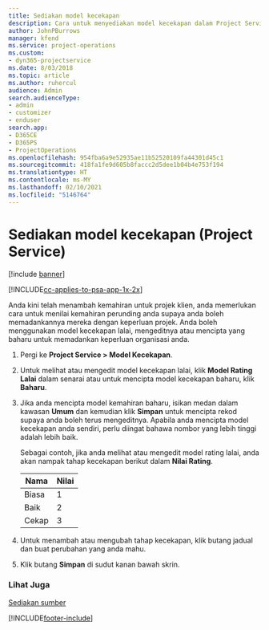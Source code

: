 ```yaml
---
title: Sediakan model kecekapan
description: Cara untuk menyediakan model kecekapan dalam Project Service
author: JohnPBurrows
manager: kfend
ms.service: project-operations
ms.custom:
- dyn365-projectservice
ms.date: 8/03/2018
ms.topic: article
ms.author: ruhercul
audience: Admin
search.audienceType:
- admin
- customizer
- enduser
search.app:
- D365CE
- D365PS
- ProjectOperations
ms.openlocfilehash: 954fba6a9e52935ae11b52520109fa44301d45c1
ms.sourcegitcommit: 418fa1fe9d605b8faccc2d5dee1b04b4e753f194
ms.translationtype: HT
ms.contentlocale: ms-MY
ms.lasthandoff: 02/10/2021
ms.locfileid: "5146764"
---
```

# <a name="set-up-proficiency-models-project-service"></a>Sediakan model kecekapan (Project Service)

[!include [banner](../includes/psa-now-project-operations.md)]

[!INCLUDE[cc-applies-to-psa-app-1x-2x](../includes/cc-applies-to-psa-app-1x-2x.md)]

Anda kini telah menambah kemahiran untuk projek klien, anda memerlukan cara untuk menilai kemahiran perunding anda supaya anda boleh memadankannya mereka dengan keperluan projek. Anda boleh menggunakan model kecekapan lalai, mengeditnya atau mencipta yang baharu untuk memadankan keperluan organisasi anda.  
  
1.  Pergi ke **Project Service > Model Kecekapan**.  
  
2.  Untuk melihat atau mengedit model kecekapan lalai, klik **Model Rating Lalai** dalam senarai atau untuk mencipta model kecekapan baharu, klik **Baharu**.  
  
3.  Jika anda mencipta model kemahiran baharu, isikan medan dalam kawasan **Umum** dan kemudian klik **Simpan** untuk mencipta rekod supaya anda boleh terus mengeditnya. Apabila anda mencipta model kecekapan anda sendiri, perlu diingat bahawa nombor yang lebih tinggi adalah lebih baik.  
  
     Sebagai contoh, jika anda melihat atau mengedit model rating lalai, anda akan nampak tahap kecekapan berikut dalam **Nilai Rating**.  
  
    |Nama|Nilai|  
    |----------|-----------|  
    |Biasa|1|  
    |Baik|2|  
    |Cekap|3|  
  
4.  Untuk menambah atau mengubah tahap kecekapan, klik butang jadual dan buat perubahan yang anda mahu.  
  
5.  Klik butang **Simpan** di sudut kanan bawah skrin.  
  
### <a name="see-also"></a>Lihat Juga  
 [Sediakan sumber](../psa/set-up-resources.md)


[!INCLUDE[footer-include](../includes/footer-banner.md)]